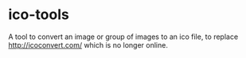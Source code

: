 # ico-tools
A tool to convert an image or group of images to an ico file, to replace http://icoconvert.com/ which is no longer online.